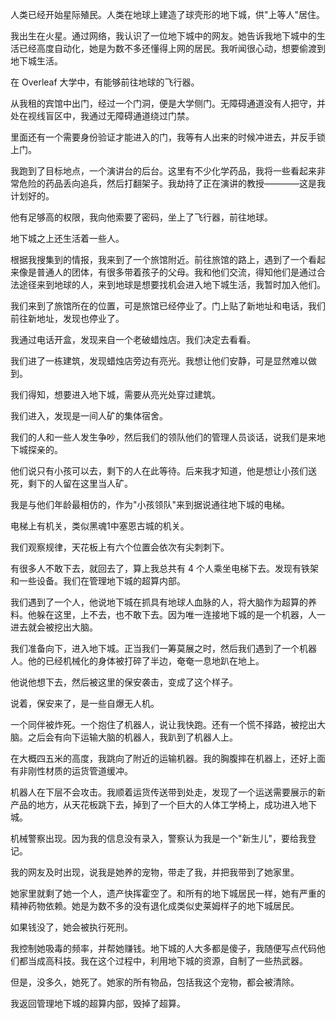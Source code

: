 人类已经开始星际殖民。人类在地球上建造了球壳形的地下城，供"上等人"居住。

我出生在火星。通过网络，我认识了一位地下城中的网友。她告诉我地下城中的生活已经高度自动化，她是为数不多还懂得上网的居民。我听闻很心动，想要偷渡到地下城生活。

在 Overleaf 大学中，有能够前往地球的飞行器。

从我租的宾馆中出门，经过一个门洞，便是大学侧门。无障碍通道没有人把守，并处在视线盲区中，我通过无障碍通道绕过门禁。

里面还有一个需要身份验证才能进入的门，我等有人出来的时候冲进去，并反手锁上门。

我跑到了目标地点，一个演讲台的后台。这里有不少化学药品，我将一些看起来非常危险的药品丢向追兵，然后打翻架子。我劫持了正在演讲的教授————这是我计划好的。

他有足够高的权限，我向他索要了密码，坐上了飞行器，前往地球。

地下城之上还生活着一些人。

根据我搜集到的情报，我来到了一个旅馆附近。前往旅馆的路上，遇到了一个看起来像是普通人的团体，有很多带着孩子的父母。我和他们交流，得知他们是通过合法途径来到地球的人，来到地球是想要找机会进入地下城生活，我暂时加入他们。

我们来到了旅馆所在的位置，可是旅馆已经停业了。门上贴了新地址和电话，我们前往新地址，发现也停业了。

我通过电话开盒，发现来自一个老破蜡烛店。我们决定去看看。

我们进了一栋建筑，发现蜡烛店旁边有亮光。我想让他们安静，可是显然难以做到。

我们得知，想要进入地下城，需要从亮光处穿过建筑。

我们进入，发现是一间人矿的集体宿舍。

我们的人和一些人发生争吵，然后我们的领队他们的管理人员谈话，说我们是来地下城探亲的。

他们说只有小孩可以去，剩下的人在此等待。后来我才知道，他是想让小孩们送死，剩下的人留在这里当人矿。

我是与他们年龄最相仿的，作为"小孩领队"来到据说通往地下城的电梯。

电梯上有机关，类似黑魂1中塞恩古城的机关。

我们观察规律，天花板上有六个位置会依次有尖刺刺下。

有很多人不敢下去，就回去了，算上我总共有 4 个人乘坐电梯下去。发现有铁架和一些设备。我们在管理地下城的超算内部。

我们遇到了一个人，他说地下城在抓具有地球人血脉的人，将大脑作为超算的养料。他躲在这里，上不去，也不敢下去。因为唯一连接地下城的是一个机器，人一进去就会被挖出大脑。

我们准备向下，进入地下城。正当我们一筹莫展之时，然后我们遇到了一个机器人。他的已经机械化的身体被打碎了半边，奄奄一息地趴在地上。

他说他想下去，然后被这里的保安袭击，变成了这个样子。

说着，保安来了，是一些自爆无人机。

一个同伴被炸死。一个抱住了机器人，说让我快跑。还有一个慌不择路，被挖出大脑。之后会有向下运输大脑的机器人，我趴到了机器人上。

在大概四五米的高度，我跳向了附近的运输机器。我的胸腹摔在机器上，还好上面有非刚性材质的运货管道缓冲。

机器人在下层不会攻击。我顺着运货传送带到处走，发现了一个运送需要展示的新产品的地方，从天花板跳下去，掉到了一个巨大的人体工学椅上，成功进入地下城。

机械警察出现。因为我的信息没有录入，警察认为我是一个"新生儿"，要给我登记。

我的网友及时出现，说我是她养的宠物，带走了我，并把我带到了她家里。

她家里就剩了她一个人，遗产快挥霍空了。和所有的地下城居民一样，她有严重的精神药物依赖。她是为数不多的没有退化成类似史莱姆样子的地下城居民。

如果钱没了，她会被执行死刑。

我控制她吸毒的频率，并帮她赚钱。地下城的人大多都是傻子，我随便写点代码他们都当成高科技。我在这个过程中，利用地下城的资源，自制了一些热武器。

但是，没多久，她死了。她家的所有物品，包括我这个宠物，都会被清除。

我返回管理地下城的超算内部，毁掉了超算。
